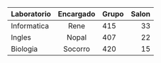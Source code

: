 | Laboratorio 	| Encargado 	| Grupo 	| Salon 	|
|-------------	|:---------:	|-------	|------:	|
| Informatica 	| Rene 	| 415 	| 33 	|
| Ingles 	| Nopal 	| 407 	| 22 	|
| Biologia 	| Socorro 	| 420 	| 15 	|
